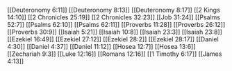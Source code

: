 [[Deuteronomy 6:11]]
[[Deuteronomy 8:13]]
[[Deuteronomy 8:17]]
[[2 Kings 14:10]]
[[2 Chronicles 25:19]]
[[2 Chronicles 32:23]]
[[Job 31:24]]
[[Psalms 52:7]]
[[Psalms 62:10]]
[[Psalms 62:11]]
[[Proverbs 11:28]]
[[Proverbs 26:12]]
[[Proverbs 30:9]]
[[Isaiah 5:21]]
[[Isaiah 10:8]]
[[Isaiah 23:3]]
[[Isaiah 23:8]]
[[Ezekiel 16:49]]
[[Ezekiel 27:12]]
[[Ezekiel 28:2]]
[[Ezekiel 28:17]]
[[Daniel 4:30]]
[[Daniel 4:37]]
[[Daniel 11:12]]
[[Hosea 12:7]]
[[Hosea 13:6]]
[[Zechariah 9:3]]
[[Luke 12:16]]
[[Romans 12:16]]
[[1 Timothy 6:17]]
[[James 4:13]]
